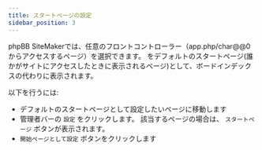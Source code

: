 ```yaml
---
title: スタートページの設定
sidebar_position: 3
---
```


phpBB SiteMakerでは、任意のフロントコントローラー（app.php/char@@0からアクセスするページ）を選択できます。 をデフォルトのスタートページ(誰かがサイトにアクセスしたときに表示されるページ)として、ボードインデックスの代わりに表示されます。

以下を行うには:
* デフォルトのスタートページとして設定したいページに移動します
* 管理者バーの `設定` をクリックします。 該当するページの場合は、 `スタートページ` ボタンが表示されます。
* `開始ページとして設定` ボタンをクリックします